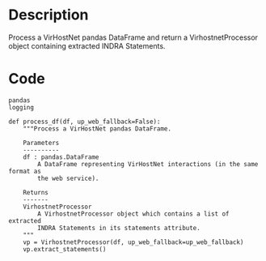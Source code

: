 # Description
Process a VirHostNet pandas DataFrame and return a VirhostnetProcessor object containing extracted INDRA Statements.

# Code
```
pandas
logging

def process_df(df, up_web_fallback=False):
    """Process a VirHostNet pandas DataFrame.

    Parameters
    ----------
    df : pandas.DataFrame
        A DataFrame representing VirHostNet interactions (in the same format as
        the web service).

    Returns
    -------
    VirhostnetProcessor
        A VirhostnetProcessor object which contains a list of extracted
        INDRA Statements in its statements attribute.
    """
    vp = VirhostnetProcessor(df, up_web_fallback=up_web_fallback)
    vp.extract_statements()

```
